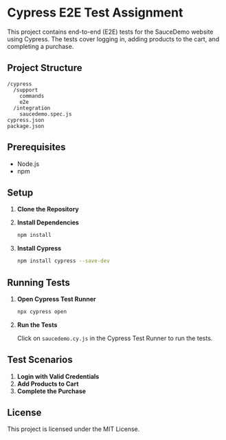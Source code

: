 # Cypress E2E Test Assignment

This project contains end-to-end (E2E) tests for the SauceDemo website using Cypress. The tests cover logging in, adding products to the cart, and completing a purchase.

## Project Structure

```
/cypress
  /support
    commands
    e2e
  /integration
    saucedemo.spec.js
cypress.json
package.json
```

## Prerequisites

- Node.js
- npm

## Setup

1. **Clone the Repository**

2. **Install Dependencies**

   ```sh
   npm install
   ```

3. **Install Cypress**

   ```sh
   npm install cypress --save-dev
   ```

## Running Tests

1. **Open Cypress Test Runner**

   ```sh
   npx cypress open
   ```

2. **Run the Tests**

   Click on `saucedemo.cy.js` in the Cypress Test Runner to run the tests.

## Test Scenarios

1. **Login with Valid Credentials**
2. **Add Products to Cart**
3. **Complete the Purchase**

## License

This project is licensed under the MIT License.
